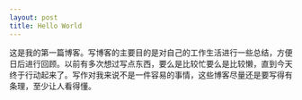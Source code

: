 ```yaml
---
layout: post
title: Hello World
---
```


这是我的第一篇博客。写博客的主要目的是对自己的工作生活进行一些总结，方便日后进行回顾。以前有多次想过写点东西，要么是比较忙要么是比较懒，直到今天终于行动起来了。写作对我来说不是一件容易的事情，这些博客尽量还是要写得有条理，至少让人看得懂。